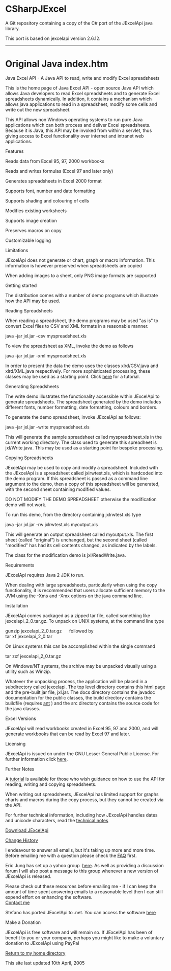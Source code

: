 # CSharpJExcel
A Git repository containing a copy of the C# port of the JExcelApi java library.

This port is based on jexcelapi version 2.6.12.

- - -
# Original Java index.htm

Java Excel API - A Java API to read, write and modify Excel spreadsheets

This is the home page of Java Excel API - open source Java API which allows Java developers to read Excel spreadsheets and to generate Excel spreadsheets dynamically. In addition, it contains a mechanism which allows java applications to read in a spreadsheet, modify some cells and write out the new spreadsheet.  
  
This API allows non Windows operating systems to run pure Java applications which can both process and deliver Excel spreadsheets. Because it is Java, this API may be invoked from within a servlet, thus giving access to Excel functionality over internet and intranet web applications.  

Features

Reads data from Excel 95, 97, 2000 workbooks

Reads and writes formulas (Excel 97 and later only)

Generates spreadsheets in Excel 2000 format

Supports font, number and date formatting

Supports shading and colouring of cells

Modifies existing worksheets

Supports image creation

Preserves macros on copy

Customizable logging

Limitations

JExcelApi does not generate or chart, graph or macro information. This information is however preserved when spreadsheets are copied

When adding images to a sheet, only PNG image formats are supported

Getting started

The distribution comes with a number of demo programs which illustrate how the API may be used.

Reading Spreadsheets

When reading a spreadsheet, the demo programs may be used "as is" to convert Excel files to CSV and XML formats in a reasonable manner.  
  
<span class="technical">java -jar jxl.jar -csv myspreadsheet.xls</span>  
  
To view the spreadsheet as XML, invoke the demo as follows  
  
<span class="technical">java -jar jxl.jar -xml myspreadsheet.xls</span>  
  
In order to present the data the demo uses the classes xlrd/CSV.java and xlrd/XML.java respectively. For more sophisticated processing, these classes may be used as a starting point. Click [here](tutorial.html#reading) for a tutorial.  
  

Generating Spreadsheets

The write demo illustrates the functionality accessible within JExcelApi to generate spreadsheets. The spreadsheet generated by the demo includes different fonts, number formatting, date formatting, colours and borders.  
  
To generate the demo spreadsheet, invoke JExcelApi as follows:  
  
<span class="technical">java -jar jxl.jar -write myspreadsheet.xls</span>  
  
This will generate the sample spreadsheet called myspreadsheet.xls in the current working directory. The class used to generate this spreadheet is jxl/Write.java. This may be used as a starting point for bespoke processing.

Copying Spreadsheets

JExcelApi may be used to copy and modify a spreadsheet. Included with the JExcelApi is a spreadsheet called jxlrwtest.xls, which is hardcoded into the demo program. If this spreadsheet is passed as a command line argument to the demo, then a copy of this spreadsheet will be generated, with the second sheet containing modified values.  
  
DO NOT MODIFY THE DEMO SPREADSHEET otherwise the modification demo will not work.  
  
To run this demo, from the directory containing jxlrwtest.xls type  
  
<span class="technical">java -jar jxl.jar -rw jxlrwtest.xls myoutput.xls</span>  
  
This will generate an output spreadsheet called myoutput.xls. The first sheet (called "original") is unchanged, but the second sheet (called "modified" has had its cell contents changed, as indicated by the labels.  
  
The class for the modification demo is jxl/ReadWrite.java.

Requirements

JExcelApi requires Java 2 JDK to run.  
  
When dealing with large spreadsheets, particularly when using the copy functionality, it is recommended that users allocate sufficient memory to the JVM using the -Xms and -Xmx options on the java command line.

Installation

JExcelApi comes packaged as a zipped tar file, called something like jexcelapi\_2\_0.tar.gz. To unpack on UNIX systems, at the command line type  
  
<span class="technical">gunzip jexcelapi\_2\_0.tar.gz</span>      followed by  
<span class="technical">tar xf jexcelapi\_2\_0.tar</span>  
  
On Linux systems this can be accomplished within the single command  
  
<span class="technical">tar zxf jexcelapi\_2\_0.tar.gz</span>  
  
On Windows/NT systems, the archive may be unpacked visually using a utility such as Winzip.  
  
Whatever the unpacking process, the application will be placed in a subdirectory called jexcelapi. The top level directory contains this html page and the pre-built jar file, jxl.jar. The docs directory contains the javadoc documentation for the public classes, the build directory contains the buildfile (requires [ant](http://jakarta.apache.org/ant) ) and the src directory contains the source code for the java classes.

Excel Versions

JExcelApi will read workbooks created in Excel 95, 97 and 2000, and will generate workbooks that can be read by Excel 97 and later.

Licensing

JExcelApi is issued on under the GNU Lesser General Public License. For further information click [here](http://www.gnu.org/copyleft/lesser.html).

Further Notes

A [tutorial](tutorial.html) is available for those who wish guidance on how to use the API for reading, writing and copying spreadsheets.

When writing out spreadsheets, JExcelApi has limited support for graphs charts and macros during the copy process, but they cannot be created via the API.

For further technical information, including how JExcelApi handles dates and unicode characters, read the [technical notes](technotes.html)

[Download JExcelApi](download.html)  
  
[Change History](changehistory.html)  
  
  
  
I endeavour to answer all emails, but it's taking up more and more time. Before emailing me with a question please check the [FAQ](tutorial.html) first.  
  
Eric Jung has set up a <span class="smallhead">yahoo group</span>  [here](http://groups.yahoo.com/group/JExcelApi). As well as providing a discussion forum I will also post a message to this group whenever a new version of JExcelApi is released.  
  
Please check out these resources before emailing me - if I can keep the amount of time spent answering emails to a reasonable level then I can still expend effort on enhancing the software.  
[Contact me](mailto:andyk@andykhan.freeserve.co.uk)  
  
Stefano has ported JExcelApi to .net. You can access the software [here](http://nexcel.sourceforge.net)  
  

Make a Donation

JExcelApi is free software and will remain so. If JExcelApi has been of benefit to you or your company, perhaps you might like to make a voluntary donation to JExcelApi using PayPal  
  

[Return to my home directory](/)

This site last updated 10th April, 2005
